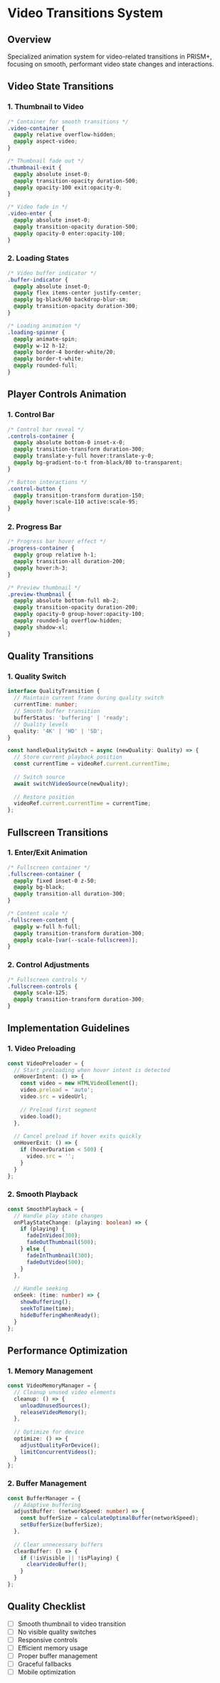 # Video Transitions System

## Overview
Specialized animation system for video-related transitions in PRISM+, focusing on smooth, performant video state changes and interactions.

## Video State Transitions

### 1. Thumbnail to Video
```css
/* Container for smooth transitions */
.video-container {
  @apply relative overflow-hidden;
  @apply aspect-video;
}

/* Thumbnail fade out */
.thumbnail-exit {
  @apply absolute inset-0;
  @apply transition-opacity duration-500;
  @apply opacity-100 exit:opacity-0;
}

/* Video fade in */
.video-enter {
  @apply absolute inset-0;
  @apply transition-opacity duration-500;
  @apply opacity-0 enter:opacity-100;
}
```

### 2. Loading States
```css
/* Video buffer indicator */
.buffer-indicator {
  @apply absolute inset-0;
  @apply flex items-center justify-center;
  @apply bg-black/60 backdrop-blur-sm;
  @apply transition-opacity duration-300;
}

/* Loading animation */
.loading-spinner {
  @apply animate-spin;
  @apply w-12 h-12;
  @apply border-4 border-white/20;
  @apply border-t-white;
  @apply rounded-full;
}
```

## Player Controls Animation

### 1. Control Bar
```css
/* Control bar reveal */
.controls-container {
  @apply absolute bottom-0 inset-x-0;
  @apply transition-transform duration-300;
  @apply translate-y-full hover:translate-y-0;
  @apply bg-gradient-to-t from-black/80 to-transparent;
}

/* Button interactions */
.control-button {
  @apply transition-transform duration-150;
  @apply hover:scale-110 active:scale-95;
}
```

### 2. Progress Bar
```css
/* Progress bar hover effect */
.progress-container {
  @apply group relative h-1;
  @apply transition-all duration-200;
  @apply hover:h-3;
}

/* Preview thumbnail */
.preview-thumbnail {
  @apply absolute bottom-full mb-2;
  @apply transition-opacity duration-200;
  @apply opacity-0 group-hover:opacity-100;
  @apply rounded-lg overflow-hidden;
  @apply shadow-xl;
}
```

## Quality Transitions

### 1. Quality Switch
```typescript
interface QualityTransition {
  // Maintain current frame during quality switch
  currentTime: number;
  // Smooth buffer transition
  bufferStatus: 'buffering' | 'ready';
  // Quality levels
  quality: '4K' | 'HD' | 'SD';
}

const handleQualitySwitch = async (newQuality: Quality) => {
  // Store current playback position
  const currentTime = videoRef.current.currentTime;
  
  // Switch source
  await switchVideoSource(newQuality);
  
  // Restore position
  videoRef.current.currentTime = currentTime;
};
```

## Fullscreen Transitions

### 1. Enter/Exit Animation
```css
/* Fullscreen container */
.fullscreen-container {
  @apply fixed inset-0 z-50;
  @apply bg-black;
  @apply transition-all duration-300;
}

/* Content scale */
.fullscreen-content {
  @apply w-full h-full;
  @apply transition-transform duration-300;
  @apply scale-[var(--scale-fullscreen)];
}
```

### 2. Control Adjustments
```css
/* Fullscreen controls */
.fullscreen-controls {
  @apply scale-125;
  @apply transition-transform duration-300;
}
```

## Implementation Guidelines

### 1. Video Preloading
```typescript
const VideoPreloader = {
  // Start preloading when hover intent is detected
  onHoverIntent: () => {
    const video = new HTMLVideoElement();
    video.preload = 'auto';
    video.src = videoUrl;
    
    // Preload first segment
    video.load();
  },
  
  // Cancel preload if hover exits quickly
  onHoverExit: () => {
    if (hoverDuration < 500) {
      video.src = '';
    }
  }
};
```

### 2. Smooth Playback
```typescript
const SmoothPlayback = {
  // Handle play state changes
  onPlayStateChange: (playing: boolean) => {
    if (playing) {
      fadeInVideo(300);
      fadeOutThumbnail(500);
    } else {
      fadeInThumbnail(300);
      fadeOutVideo(500);
    }
  },
  
  // Handle seeking
  onSeek: (time: number) => {
    showBuffering();
    seekToTime(time);
    hideBufferingWhenReady();
  }
};
```

## Performance Optimization

### 1. Memory Management
```typescript
const VideoMemoryManager = {
  // Cleanup unused video elements
  cleanup: () => {
    unloadUnusedSources();
    releaseVideoMemory();
  },
  
  // Optimize for device
  optimize: () => {
    adjustQualityForDevice();
    limitConcurrentVideos();
  }
};
```

### 2. Buffer Management
```typescript
const BufferManager = {
  // Adaptive buffering
  adjustBuffer: (networkSpeed: number) => {
    const bufferSize = calculateOptimalBuffer(networkSpeed);
    setBufferSize(bufferSize);
  },
  
  // Clear unnecessary buffers
  clearBuffer: () => {
    if (!isVisible || !isPlaying) {
      clearVideoBuffer();
    }
  }
};
```

## Quality Checklist
- [ ] Smooth thumbnail to video transition
- [ ] No visible quality switches
- [ ] Responsive controls
- [ ] Efficient memory usage
- [ ] Proper buffer management
- [ ] Graceful fallbacks
- [ ] Mobile optimization 